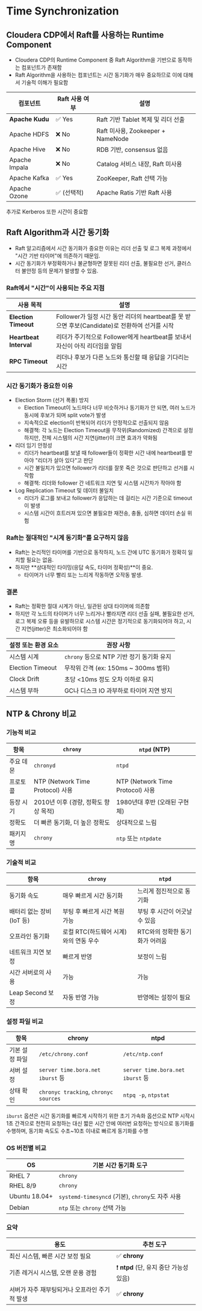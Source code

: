 # Time Synchronization

## Cloudera CDP에서 Raft를 사용하는 Runtime Component

* Cloudera CDP의 Runtime Component 중 Raft Algorithm을 기반으로 동작하는 컴포넌트가 존재함
* Raft Algorithm을 사용하는 컴포넌트는 시간 동기화가 매우 중요하므로 이에 대해서 기술적 이해가 필요함

| 컴포넌트         | Raft 사용 여부   | 설명                                 |
| --------------- | --------------- | ------------------------------------ |
| **Apache Kudu** | ✅ Yes         | Raft 기반 Tablet 복제 및 리더 선출     |
| Apache HDFS     | ❌ No          | Raft 미사용, Zookeeper + NameNode     |
| Apache Hive     | ❌ No          | RDB 기반, consensus 없음              |
| Apache Impala   | ❌ No          | Catalog 서비스 내장, Raft 미사용       |
| Apache Kafka    | ✅ Yes         | ZooKeeper, Raft 선택 가능             |
| Apache Ozone    | ✅ (선택적)     | Apache Ratis 기반 Raft 사용          |

추가로 Kerberos 또한 시간이 중요함

## Raft Algorithm과 시간 동기화

* Raft 알고리즘에서 시간 동기화가 중요한 이유는 리더 선출 및 로그 복제 과정에서 "시간 기반 타이머"에 의존하기 때문임.
* 시간 동기화가 부정확하거나 불균형하면 잘못된 리더 선출, 불필요한 선거, 클러스터 불안정 등의 문제가 발생할 수 있음.

### Raft에서 "시간"이 사용되는 주요 지점

| 사용 목적                  | 설명                                                                 |
| ---------------------- | ------------------------------------------------------------------ |
| **Election Timeout**   | Follower가 일정 시간 동안 리더의 heartbeat를 못 받으면 후보(Candidate)로 전환하여 선거를 시작 |
| **Heartbeat Interval** | 리더가 주기적으로 Follower에게 heartbeat를 보내서 자신이 아직 리더임을 알림                 |
| **RPC Timeout**        | 리더나 후보가 다른 노드와 통신할 때 응답을 기다리는 시간                                   |

### 시간 동기화가 중요한 이유

* Election Storm (선거 폭풍) 방지
  * Election Timeout이 노드마다 너무 비슷하거나 동기화가 안 되면, 여러 노드가 동시에 후보가 되며 split vote가 발생
  * 지속적으로 election이 반복되어 리더가 안정적으로 선출되지 않음
  * 해결책: 각 노드는 Election Timeout을 무작위(Randomized) 간격으로 설정하지만, 전체 시스템의 시간 지연(jitter)이 크면 효과가 약화됨
* 리더 임기 안정성
  * 리더가 heartbeat를 보낼 때 follower들이 정확한 시간 내에 heartbeat를 받아야 "리더가 살아 있다"고 판단
  * 시간 불일치가 있으면 follower가 리더를 잘못 죽은 것으로 판단하고 선거를 시작함
  * 해결책: 리더와 follower 간 네트워크 지연 및 시스템 시간차가 작아야 함
* Log Replication Timeout 및 데이터 불일치
  * 리더가 로그를 보내고 follower가 응답하는 데 걸리는 시간 기준으로 timeout이 발생
  * 시스템 시간이 흐트러져 있으면 불필요한 재전송, 충돌, 심하면 데이터 손실 위험

### Raft는 절대적인 "시계 동기화"를 요구하지 않음

* Raft는 논리적인 타이머를 기반으로 동작하지, 노드 간에 UTC 동기화가 정확히 일치할 필요는 없음.
* 하지만 **상대적인 타이밍(응답 속도, 타이머 정확성)**이 중요.
  * 타이머가 너무 빨리 또는 느리게 작동하면 오작동 발생.

### 결론

* Raft는 정확한 절대 시계가 아닌, 일관된 상대 타이머에 의존함
* 하지만 각 노드의 타이머가 너무 느리거나 빨라지면 리더 선출 실패, 불필요한 선거, 로그 복제 오류 등을 유발하므로 시스템 시간은 정기적으로 동기화되어야 하고, 시간 지연(jitter)은 최소화되어야 함

| 설정 또는 환경 요소      | 권장 사항                          |
| ---------------- | ------------------------------ |
| 시스템 시계           | `chrony` 등으로 NTP 기반 정기 동기화 유지  |
| Election Timeout | 무작위 간격 (ex: 150ms \~ 300ms 범위) |
| Clock Drift      | 초당 <10ms 정도 오차 이하로 유지          |
| 시스템 부하           | GC나 디스크 IO 과부하로 타이머 지연 방지      |

## NTP & Chrony 비교

### 기능적 비교

| 항목    | `chrony`                       | `ntpd` (NTP)                   |
| ----- | ------------------------------ | ------------------------------ |
| 주요 데몬 | `chronyd`                      | `ntpd`                         |
| 프로토콜  | NTP (Network Time Protocol) 사용 | NTP (Network Time Protocol) 사용 |
| 등장 시기 | 2010년 이후 (경량, 정확도 향상 목적)       | 1980년대 후반 (오래된 구현체)            |
| 정확도   | 더 빠른 동기화, 더 높은 정확도             | 상대적으로 느림                       |
| 패키지명  | `chrony`                       | `ntp` 또는 `ntpdate`             |

### 기술적 비교

| 항목                | `chrony`                | `ntpd`             |
| ----------------- | ----------------------- | ------------------ |
| 동기화 속도            | 매우 빠르게 시간 동기화           | 느리게 점진적으로 동기화      |
| 배터리 없는 장비 (IoT 등) | 부팅 후 빠르게 시간 복원 가능       | 부팅 후 시간이 어긋날 수 있음  |
| 오프라인 동기화          | 로컬 RTC(하드웨어 시계)와의 연동 우수 | RTC와의 정확한 동기화가 어려움 |
| 네트워크 지연 보정        | 빠르게 반영                  | 보정이 느림             |
| 시간 서버로의 사용        | 가능                      | 가능                 |
| Leap Second 보정    | 자동 반영 가능                | 반영에는 설정이 필요        |

### 설정 파일 비교

| 항목       | chrony                                | ntpd                            |
| -------- | ------------------------------------- | ------------------------------- |
| 기본 설정 파일 | `/etc/chrony.conf`                    | `/etc/ntp.conf`                 |
| 서버 설정    | `server time.bora.net iburst` 등       | `server time.bora.net iburst` 등 |
| 상태 확인    | `chronyc tracking`, `chronyc sources` | `ntpq -p`, `ntpstat`            |

`iburst` 옵션은 시간 동기화를 빠르게 시작하기 위한 초기 가속화 옵션으로 NTP 시작시 1초 간격으로 천천히 요청하는 대신 짧은 시간 안에 여러번 요청하는 방식으로 동기화를 수행하며, 동기화 속도도 수초~10초 이내로 빠르게 동기화를 수행

### OS 버전별 비교

| OS            | 기본 시간 동기화 도구                              |
| ------------- | ----------------------------------------- |
| RHEL 7        | `chrony`                                  |
| RHEL 8/9      | `chrony`                                  |
| Ubuntu 18.04+ | `systemd-timesyncd` (기본), `chrony`도 자주 사용 |
| Debian        | `ntp` 또는 `chrony` 선택 가능                   |

### 요약

| 용도                        | 추천 도구                        |
| ------------------------- | ---------------------------- |
| 최신 시스템, 빠른 시간 보정 필요       | ✅ **chrony**                 |
| 기존 레거시 시스템, 오랜 운용 경험      | ❗ **ntpd** (단, 유지 중단 가능성 있음) |
| 서버가 자주 재부팅되거나 오프라인 주기적 발생 | ✅ **chrony**                 |
